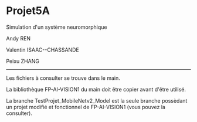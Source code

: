 # Projet5A
Simulation d'un système neuromorphique


Andy REN

Valentin ISAAC--CHASSANDE

Peixu ZHANG

-------------------

Les fichiers à consulter se trouve dans le main.

La bibliothèque FP-AI-VISION1 du main doit être copier avant d'être utilisé.

La branche TestProjet_MobileNetv2_Model est la seule branche possèdant un projet modifié et fonctionnel de FP-AI-VISION1 (vous pouvez la consulter).

